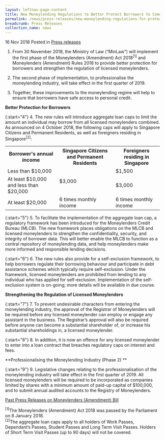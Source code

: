 ```yaml
---
layout: leftnav-page-content
title: New Moneylending Regulations to Better Protect Borrowers to Come Into Force on 30 Nov 2018
permalink: /news/press-releases/new-moneylending-regulations-for-protection-of-borrowers
breadcrumb: Press Releases
collection_name: news
---
```


16 Nov 2018 Posted in [Press releases](/news/press-releases)

1. From 30 November 2018, the Ministry of Law (“MinLaw”) will implement the first phase of the Moneylenders (Amendment) Act 2018<sup>[1]</sup> and Moneylenders (Amendment) Rules 2018 to provide better protection for borrowers and strengthen the regulation of licensed moneylenders.

2. The second phase of implementation, to professionalise the moneylending industry, will take effect in the first quarter of 2019.

3. Together, these improvements to the moneylending regime will help to ensure that borrowers have safe access to personal credit.

**Better Protection for Borrowers**

{:start="4"}
4. The new rules will introduce aggregate loan caps to limit the amount an individual may borrow from all licensed moneylenders combined. As announced on 4 October 2018, the following caps will apply to Singapore Citizens and Permanent Residents, as well as foreigners residing in Singapore<sup>[2]</sup>:

<table class="table-h">
<tr>
<th>Borrower's annual income</th>
<th>Singapore Citizens and Permanent Residents</th>
<th>Foreigners residing in Singapore</th>
</tr>
<tr>
<td>Less than $10,000</td>
<td rowspan="2">$3,000</td>
<td>$1,500</td>
</tr>

<tr>
<td>At least $10,000 and less than $20,000</td>
<td>$3,000</td>
</tr>

<tr>
<td>At least $20,000</td>
<td>6 times monthly income</td>
<td>6 times monthly income</td>
</tr>

</table>

{:start="5"}
5. To facilitate the implementation of the aggregate loan cap, a regulatory framework has been introduced for the Moneylenders Credit Bureau (MLCB). The new framework places obligations on the MLCB and licensed moneylenders to strengthen the confidentiality, security, and integrity of borrower data. This will better enable the MLCB to function as a central repository of moneylending data, and help moneylenders make more informed and responsible lending decisions.

{:start="6"}
6. The new rules also provide for a self-exclusion framework, to help borrowers regulate their borrowing behaviour and participate in debt assistance schemes which typically require self-exclusion. Under the framework, licensed moneylenders are prohibited from lending to any individual who has applied for self-exclusion. Implementation of the self-exclusion system is on-going; more details will be available in due course.

**Strengthening the Regulation of Licensed Moneylenders**

{:start="7"}
7. To prevent undesirable characters from entering the moneylending industry, the approval of the Registrar of Moneylenders will be required before any licensed moneylender can employ or engage any assistant in the business. The Registrar’s approval will also be required before anyone can become a substantial shareholder of, or increase his substantial shareholdings in, a licensed moneylender.

{:start="8"}
8. In addition, it is now an offence for any licensed moneylender to enter into a loan contract that breaches regulatory caps on interest and fees.

**Professionalising the Moneylending Industry (Phase 2) **

{:start="9"}
9. Legislative changes relating to the professionalisation of the moneylending industry will take effect in the first quarter of 2019. All licensed moneylenders will be required to be incorporated as companies limited by shares with a minimum amount of paid-up capital of $100,000, and to submit annual audited accounts to the Registry of Moneylenders.

[Past Press Releases on Moneylenders (Amendment) Bill](#)

<sup>[1]</sup>The Moneylenders (Amendment) Act 2018 was passed by the Parliament on 8 January 2018.  
<sup>[2]</sup>The aggregate loan caps apply to all holders of Work Passes, Dependant’s Passes, Student Passes and Long Term Visit Passes. Holders of Short Term Visit Passes (up to 90 days) will not be covered.
